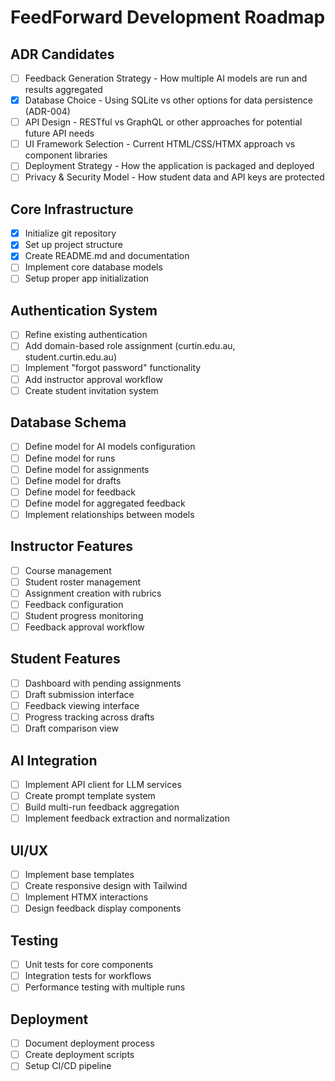 # FeedForward Development Roadmap

## ADR Candidates
- [ ] Feedback Generation Strategy - How multiple AI models are run and results aggregated
- [x] Database Choice - Using SQLite vs other options for data persistence (ADR-004)
- [ ] API Design - RESTful vs GraphQL or other approaches for potential future API needs
- [ ] UI Framework Selection - Current HTML/CSS/HTMX approach vs component libraries
- [ ] Deployment Strategy - How the application is packaged and deployed
- [ ] Privacy & Security Model - How student data and API keys are protected

## Core Infrastructure
- [x] Initialize git repository
- [x] Set up project structure
- [x] Create README.md and documentation
- [ ] Implement core database models
- [ ] Setup proper app initialization

## Authentication System
- [ ] Refine existing authentication
- [ ] Add domain-based role assignment (curtin.edu.au, student.curtin.edu.au)
- [ ] Implement "forgot password" functionality
- [ ] Add instructor approval workflow
- [ ] Create student invitation system

## Database Schema
- [ ] Define model for AI models configuration
- [ ] Define model for runs
- [ ] Define model for assignments
- [ ] Define model for drafts
- [ ] Define model for feedback
- [ ] Define model for aggregated feedback
- [ ] Implement relationships between models

## Instructor Features
- [ ] Course management
- [ ] Student roster management
- [ ] Assignment creation with rubrics
- [ ] Feedback configuration
- [ ] Student progress monitoring
- [ ] Feedback approval workflow

## Student Features
- [ ] Dashboard with pending assignments
- [ ] Draft submission interface
- [ ] Feedback viewing interface
- [ ] Progress tracking across drafts
- [ ] Draft comparison view

## AI Integration
- [ ] Implement API client for LLM services
- [ ] Create prompt template system
- [ ] Build multi-run feedback aggregation
- [ ] Implement feedback extraction and normalization

## UI/UX
- [ ] Implement base templates
- [ ] Create responsive design with Tailwind
- [ ] Implement HTMX interactions
- [ ] Design feedback display components

## Testing
- [ ] Unit tests for core components
- [ ] Integration tests for workflows
- [ ] Performance testing with multiple runs

## Deployment
- [ ] Document deployment process
- [ ] Create deployment scripts
- [ ] Setup CI/CD pipeline